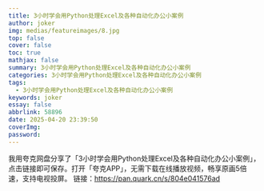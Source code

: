 ```yaml
---
title: 3小时学会用Python处理Excel及各种自动化办公小案例
author: joker
img: medias/featureimages/8.jpg
top: false
cover: false
toc: true
mathjax: false
summary: 3小时学会用Python处理Excel及各种自动化办公小案例
categories: 3小时学会用Python处理Excel及各种自动化办公小案例
tags:
  - 3小时学会用Python处理Excel及各种自动化办公小案例
keywords: joker
essay: false
abbrlink: 58896
date: 2025-04-20 23:39:50
coverImg:
password:
---
```


我用夸克网盘分享了「3小时学会用Python处理Excel及各种自动化办公小案例」，点击链接即可保存。打开「夸克APP」，无需下载在线播放视频，畅享原画5倍速，支持电视投屏。
链接：https://pan.quark.cn/s/804e041576ad
